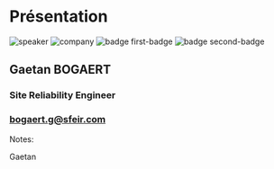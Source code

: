 <!-- .slide: class="speaker-slide" -->

# Présentation

![speaker](./assets/images/gb.jpg)
![company](./assets/images/logo-SFEIR-blanc.png)
![badge first-badge](./assets/images/ckad_badge.png)
![badge second-badge](./assets/images/Terraform-Associate-Badge-transp.png)

<h2>Gaetan <span>BOGAERT</span></h2>

### Site Reliability Engineer
<!-- .element: class="icon-rule icon-first" -->

### bogaert.g@sfeir.com
<!-- .element: class="icon-mail icon-second" -->

Notes:

Gaetan
